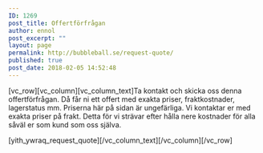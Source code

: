 ```yaml
---
ID: 1269
post_title: Offertförfrågan
author: ennol
post_excerpt: ""
layout: page
permalink: http://bubbleball.se/request-quote/
published: true
post_date: 2018-02-05 14:52:48
---
```

[vc_row][vc_column][vc_column_text]Ta kontakt och skicka oss denna offertförfrågan. Då får ni ett offert med exakta priser, fraktkostnader, lagerstatus mm. Priserna här på sidan är ungefärliga. Vi kontaktar er med exakta priser på frakt. Detta för vi strävar efter hålla nere kostnader för alla såväl er som kund som oss själva.

[yith_ywraq_request_quote][/vc_column_text][/vc_column][/vc_row]